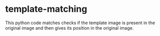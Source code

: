 # template-matching
This python code matches checks if the template image is present in the original image and then gives its position in the original image.
